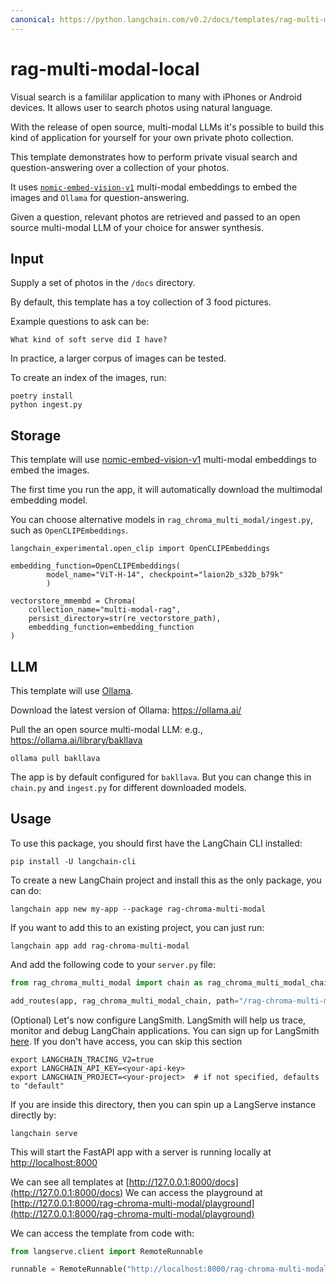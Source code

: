 ```yaml
---
canonical: https://python.langchain.com/v0.2/docs/templates/rag-multi-modal-local/
---
```


# rag-multi-modal-local

Visual search is a famililar application to many with iPhones or Android devices. It allows user to search photos using natural language.

With the release of open source, multi-modal LLMs it's possible to build this kind of application for yourself for your own private photo collection.

This template demonstrates how to perform private visual search and question-answering over a collection of your photos.

It uses [`nomic-embed-vision-v1`](https://huggingface.co/nomic-ai/nomic-embed-vision-v1) multi-modal embeddings to embed the images and `Ollama` for question-answering.

Given a question, relevant photos are retrieved and passed to an open source multi-modal LLM of your choice for answer synthesis.

## Input

Supply a set of photos in the `/docs` directory. 

By default, this template has a toy collection of 3 food pictures.

Example questions to ask can be:
```
What kind of soft serve did I have?
```

In practice, a larger corpus of images can be tested.

To create an index of the images, run:
```
poetry install
python ingest.py
```

## Storage

This template will use [nomic-embed-vision-v1](https://huggingface.co/nomic-ai/nomic-embed-vision-v1) multi-modal embeddings to embed the images.

The first time you run the app, it will automatically download the multimodal embedding model.

You can choose alternative models in `rag_chroma_multi_modal/ingest.py`, such as `OpenCLIPEmbeddings`.
```
langchain_experimental.open_clip import OpenCLIPEmbeddings

embedding_function=OpenCLIPEmbeddings(
        model_name="ViT-H-14", checkpoint="laion2b_s32b_b79k"
        )

vectorstore_mmembd = Chroma(
    collection_name="multi-modal-rag",
    persist_directory=str(re_vectorstore_path),
    embedding_function=embedding_function
)
```

## LLM

This template will use [Ollama](https://python.langchain.com/docs/integrations/chat/ollama#multi-modal).

Download the latest version of Ollama: https://ollama.ai/

Pull the an open source multi-modal LLM: e.g., https://ollama.ai/library/bakllava

```
ollama pull bakllava
```

The app is by default configured for `bakllava`. But you can change this in `chain.py` and `ingest.py` for different downloaded models.

## Usage

To use this package, you should first have the LangChain CLI installed:

```shell
pip install -U langchain-cli
```

To create a new LangChain project and install this as the only package, you can do:

```shell
langchain app new my-app --package rag-chroma-multi-modal
```

If you want to add this to an existing project, you can just run:

```shell
langchain app add rag-chroma-multi-modal
```

And add the following code to your `server.py` file:
```python
from rag_chroma_multi_modal import chain as rag_chroma_multi_modal_chain

add_routes(app, rag_chroma_multi_modal_chain, path="/rag-chroma-multi-modal")
```

(Optional) Let's now configure LangSmith.
LangSmith will help us trace, monitor and debug LangChain applications.
You can sign up for LangSmith [here](https://smith.langchain.com/).
If you don't have access, you can skip this section

```shell
export LANGCHAIN_TRACING_V2=true
export LANGCHAIN_API_KEY=<your-api-key>
export LANGCHAIN_PROJECT=<your-project>  # if not specified, defaults to "default"
```

If you are inside this directory, then you can spin up a LangServe instance directly by:

```shell
langchain serve
```

This will start the FastAPI app with a server is running locally at
[http://localhost:8000](http://localhost:8000)

We can see all templates at [http://127.0.0.1:8000/docs](http://127.0.0.1:8000/docs)
We can access the playground at [http://127.0.0.1:8000/rag-chroma-multi-modal/playground](http://127.0.0.1:8000/rag-chroma-multi-modal/playground)  

We can access the template from code with:

```python
from langserve.client import RemoteRunnable

runnable = RemoteRunnable("http://localhost:8000/rag-chroma-multi-modal")
```